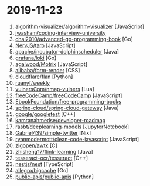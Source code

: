 # 2019-11-23

1. [algorithm-visualizer/algorithm-visualizer](https://github.com/algorithm-visualizer/algorithm-visualizer "🎆Interactive Online Platform that Visualizes Algorithms from Code") [JavaScript]
2. [jwasham/coding-interview-university](https://github.com/jwasham/coding-interview-university "A complete computer science study plan to become a software engineer.") 
3. [chai2010/advanced-go-programming-book](https://github.com/chai2010/advanced-go-programming-book "📚 《Go语言高级编程》开源图书，涵盖CGO、Go汇编语言、RPC实现、Protobuf插件实现、Web框架实现、分布式系统等高阶主题(完稿)") [Go]
4. [NervJS/taro](https://github.com/NervJS/taro "多端统一开发框架，支持用 React 的开发方式编写一次代码，生成能运行在微信/百度/支付宝/字节跳动/ QQ 小程序/快应用/H5/React Native 等的应用。 https://taro.jd.com/") [JavaScript]
5. [apache/incubator-dolphinscheduler](https://github.com/apache/incubator-dolphinscheduler "Dolphin Scheduler is a distributed and easy-to-expand visual DAG workflow scheduling system, dedicated to solving the complex dependencies in data processing, making the scheduling system out of the box for data processing.(分布式易扩展的可视化工作流任务调度)") [Java]
6. [grafana/loki](https://github.com/grafana/loki "Like Prometheus, but for logs.") [Go]
7. [agalwood/Motrix](https://github.com/agalwood/Motrix "A full-featured download manager.") [JavaScript]
8. [alibaba/form-render](https://github.com/alibaba/form-render "🏄 跨组件体系的表单渲染引擎 - 通过 JSON Schema 快速生成自定义表单配置界面") [CSS]
9. [cloudflare/flan](https://github.com/cloudflare/flan "A pretty sweet vulnerability scanner") [Python]
10. [ruanyf/weekly](https://github.com/ruanyf/weekly "科技爱好者周刊，每周五发布") 
11. [vulnersCom/nmap-vulners](https://github.com/vulnersCom/nmap-vulners "NSE script based on Vulners.com API") [Lua]
12. [freeCodeCamp/freeCodeCamp](https://github.com/freeCodeCamp/freeCodeCamp "The https://www.freeCodeCamp.org open source codebase and curriculum. Learn to code for free together with millions of people.") [JavaScript]
13. [EbookFoundation/free-programming-books](https://github.com/EbookFoundation/free-programming-books "📚 Freely available programming books") 
14. [spring-cloud/spring-cloud-gateway](https://github.com/spring-cloud/spring-cloud-gateway "A Gateway built on Spring Framework 5.x and Spring Boot 2.x providing routing and more.") [Java]
15. [google/googletest](https://github.com/google/googletest "Googletest - Google Testing and Mocking Framework") [C++]
16. [kamranahmedse/developer-roadmap](https://github.com/kamranahmedse/developer-roadmap "Roadmap to becoming a web developer in 2019") 
17. [rasbt/deeplearning-models](https://github.com/rasbt/deeplearning-models "A collection of various deep learning architectures, models, and tips") [JupyterNotebook]
18. [Gabriel439/simple-twitter](https://github.com/Gabriel439/simple-twitter "A bare-bones Twitter clone implemented in a single file") [Nix]
19. [ryanmcdermott/clean-code-javascript](https://github.com/ryanmcdermott/clean-code-javascript "🛁 Clean Code concepts adapted for JavaScript") [JavaScript]
20. [zlgopen/awtk](https://github.com/zlgopen/awtk "AWTK = Toolkit AnyWhere(为嵌入式、手机和PC打造的通用GUI系统)") [C]
21. [zhisheng17/flink-learning](https://github.com/zhisheng17/flink-learning "flink learning blog. http://www.54tianzhisheng.cn 含 Flink 入门、概念、原理、实战、性能调优、源码解析等内容。涉及 Flink Connector、Metrics、Library、DataStream API、Table API & SQL 等内容的学习案例，还有 Flink 落地应用的大型项目案例分享。") [Java]
22. [tesseract-ocr/tesseract](https://github.com/tesseract-ocr/tesseract "Tesseract Open Source OCR Engine (main repository)") [C++]
23. [nestjs/nest](https://github.com/nestjs/nest "A progressive Node.js framework for building efficient, scalable, and enterprise-grade server-side applications on top of TypeScript & JavaScript (ES6, ES7, ES8) 🚀") [TypeScript]
24. [allegro/bigcache](https://github.com/allegro/bigcache "Efficient cache for gigabytes of data written in Go.") [Go]
25. [public-apis/public-apis](https://github.com/public-apis/public-apis "A collective list of free APIs for use in software and web development.") [Python]
